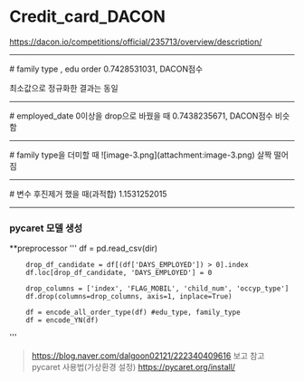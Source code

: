 # Credit_card_DACON
https://dacon.io/competitions/official/235713/overview/description/

<hr>
# family type , edu order
0.7428531031, DACON점수

최소값으로 정규화한 결과는 동일 
<hr>
# employed_date 0이상을 drop으로 바꿨을 때 
0.7438235671, DACON점수
비슷함
<hr>
# family type을 더미할 때 
![image-3.png](attachment:image-3.png)
살짝 떨어짐
<hr>
# 변수 후진제거 했을 때(과적합)
1.1531252015	

<hr>

### pycaret 모델 생성 
**preprocessor 
'''
        df = pd.read_csv(dir)

        drop_df_candidate = df[(df['DAYS_EMPLOYED']) > 0].index
        df.loc[drop_df_candidate, 'DAYS_EMPLOYED'] = 0

        drop_columns = ['index', 'FLAG_MOBIL', 'child_num', 'occyp_type']
        df.drop(columns=drop_columns, axis=1, inplace=True)

        df = encode_all_order_type(df) #edu_type, family_type
        df = encode_YN(df)
'''

> https://blog.naver.com/dalgoon02121/222340409616 보고 참고
> pycaret 사용법(가상환경 설정) https://pycaret.org/install/


